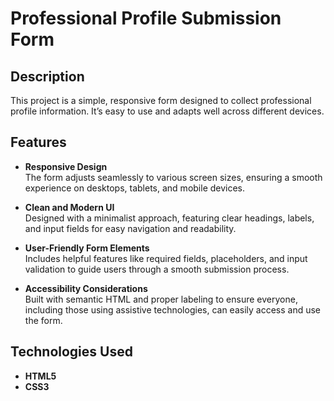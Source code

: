 # **Professional Profile Submission Form**

## **Description**

This project is a simple, responsive form designed to collect professional profile information. It’s easy to use and adapts well across different devices.

## **Features**

- **Responsive Design**  
  The form adjusts seamlessly to various screen sizes, ensuring a smooth experience on desktops, tablets, and mobile devices.

- **Clean and Modern UI**  
  Designed with a minimalist approach, featuring clear headings, labels, and input fields for easy navigation and readability.

- **User-Friendly Form Elements**  
  Includes helpful features like required fields, placeholders, and input validation to guide users through a smooth submission process.

- **Accessibility Considerations**  
  Built with semantic HTML and proper labeling to ensure everyone, including those using assistive technologies, can easily access and use the form.

## **Technologies Used**

- **HTML5**
- **CSS3**
